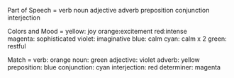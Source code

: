 Part of Speech =
verb
noun
adjective
adverb
preposition
conjunction
interjection

Colors and Mood =
yellow: joy
orange:excitement
red:intense   
magenta: sophisticated
violet: imaginative
blue: calm
cyan: calm x 2
green: restful

Match =
verb: orange
noun: green
adjective: violet
adverb: yellow
preposition: blue
conjunction: cyan
interjection: red
determiner: magenta
